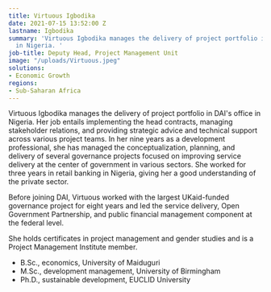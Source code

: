 ```yaml
---
title: Virtuous Igbodika
date: 2021-07-15 13:52:00 Z
lastname: Igbodika
summary: 'Virtuous Igbodika manages the delivery of project portfolio in DAI''s office
  in Nigeria. '
job-title: Deputy Head, Project Management Unit
image: "/uploads/Virtuous.jpeg"
solutions:
- Economic Growth
regions:
- Sub-Saharan Africa
---
```


Virtuous Igbodika manages the delivery of project portfolio in DAI's office in Nigeria. Her job entails implementing the head contracts, managing stakeholder relations, and providing strategic advice and technical support across various project teams. In her nine years as a development professional, she has managed the conceptualization, planning, and delivery of several governance projects focused on improving service delivery at the center of government in various sectors. She worked for three years in retail banking in Nigeria, giving her a good understanding of the private sector. 

Before joining DAI, Virtuous worked with the largest UKaid-funded governance project for eight years and led the service delivery, Open Government Partnership, and public financial management component at the federal level. 

She holds certificates in project management and gender studies and is a Project Management Institute member.

* B.Sc., economics, University of Maiduguri
* M.Sc., development management, University of Birmingham
* Ph.D., sustainable development, EUCLID University